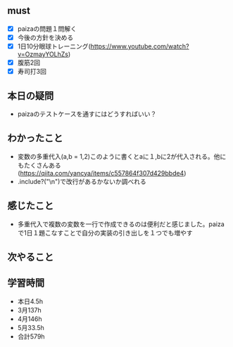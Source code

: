 

## must
- [x] paizaの問題１問解く
- [x] 今後の方針を決める
- [x] 1日10分眼球トレーニング(https://www.youtube.com/watch?v=OzmayYOLhZs)
- [x] 腹筋2回
- [x] 寿司打3回

## 本日の疑問
- paizaのテストケースを通すにはどうすればいい？


## わかったこと
- 変数の多重代入(a,b = 1,2)このように書くとaに１,bに2が代入される。他にもたくさんある(https://qiita.com/yancya/items/c557864f307d429bbde4)
- .include?("\n")で改行があるかないか調べれる




## 感じたこと
- 多重代入で複数の変数を一行で作成できるのは便利だと感じました。paizaで1日１題こなすことで自分の実装の引き出しを１つでも増やす




## 次やること

## 学習時間
  - 本日4.5h
  - 3月137h
  - 4月146h
  - 5月33.5h
  - 合計579h

